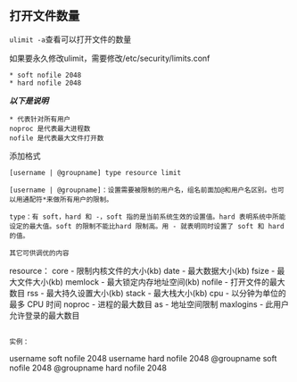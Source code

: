 
## 打开文件数量
`ulimit -a`查看可以打开文件的数量

如果要永久修改ulimit，需要修改/etc/security/limits.conf

```
* soft nofile 2048
* hard nofile 2048
```

***以下是说明***
```
* 代表针对所有用户
noproc 是代表最大进程数
nofile 是代表最大文件打开数
```

添加格式
```
[username | @groupname] type resource limit

[username | @groupname]：设置需要被限制的用户名，组名前面加@和用户名区别。也可以用通配符*来做所有用户的限制。

type：有 soft，hard 和 -，soft 指的是当前系统生效的设置值。hard 表明系统中所能设定的最大值。soft 的限制不能比hard 限制高。用 - 就表明同时设置了 soft 和 hard 的值。

其它可供调优的内容
```
resource：
core - 限制内核文件的大小(kb)
date - 最大数据大小(kb)
fsize - 最大文件大小(kb)
memlock - 最大锁定内存地址空间(kb)
nofile - 打开文件的最大数目
rss - 最大持久设置大小(kb)
stack - 最大栈大小(kb)
cpu - 以分钟为单位的最多 CPU 时间
noproc - 进程的最大数目
as - 地址空间限制
maxlogins - 此用户允许登录的最大数目
```

实例：
```
username soft nofile 2048
username hard nofile 2048
@groupname soft nofile 2048
@groupname hard nofile 2048
```
